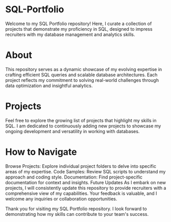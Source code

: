 # SQL-Portfolio
Welcome to my SQL Portfolio repository! Here, I curate a collection of projects that demonstrate my proficiency in SQL, designed to impress recruiters with my database management and analytics skills.

# About
This repository serves as a dynamic showcase of my evolving expertise in crafting efficient SQL queries and scalable database architectures. Each project reflects my commitment to solving real-world challenges through data optimization and insightful analytics.

# Projects
Feel free to explore the growing list of projects that highlight my skills in SQL. I am dedicated to continuously adding new projects to showcase my ongoing development and versatility in working with databases.

# How to Navigate
Browse Projects: Explore individual project folders to delve into specific areas of my expertise.
Code Samples: Review SQL scripts to understand my approach and coding style.
Documentation: Find project-specific documentation for context and insights.
Future Updates
As I embark on new projects, I will consistently update this repository to provide recruiters with a comprehensive view of my capabilities. Your feedback is valuable, and I welcome any inquiries or collaboration opportunities.

Thank you for visiting my SQL Portfolio repository. I look forward to demonstrating how my skills can contribute to your team's success.
